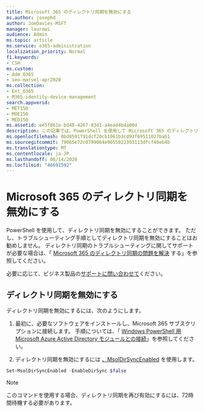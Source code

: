 ```yaml
---
title: Microsoft 365 のディレクトリ同期を無効にする
ms.author: josephd
author: JoeDavies-MSFT
manager: laurawi
audience: Admin
ms.topic: article
ms.service: o365-administration
localization_priority: Normal
f1.keywords:
- CSH
ms.custom:
- Adm_O365
- seo-marvel-apr2020
ms.collection:
- Ent_O365
- M365-identity-device-management
search.appverid:
- MET150
- MOE150
- MED150
ms.assetid: ee5f861e-bd48-4267-83d1-a4ead4b4a00d
description: この記事では、PowerShell を使用して Microsoft 365 のディレクトリ同期を無効にする方法についての情報を確認します。
ms.openlocfilehash: 0bd8591f91dcf20cb1061b3cd93f69511027bab1
ms.sourcegitcommit: 79065e72c0799064e9055022393113dfcf40eb4b
ms.translationtype: MT
ms.contentlocale: ja-JP
ms.lasthandoff: 08/14/2020
ms.locfileid: "46691592"
---
```

# <a name="turn-off-directory-synchronization-for-microsoft-365"></a>Microsoft 365 のディレクトリ同期を無効にする
PowerShell を使用して、ディレクトリ同期を無効にすることができます。 ただし、トラブルシューティング手順としてディレクトリ同期を無効にすることはお勧めしません。 ディレクトリ同期のトラブルシューティングに関してサポートが必要な場合は、「 [Microsoft 365 のディレクトリ同期の問題を解決](fix-problems-with-directory-synchronization.md) する」を参照してください。 
  
必要に応じて、ビジネス製品の[サポートに問い合わせて](https://support.office.com/article/32a17ca7-6fa0-4870-8a8d-e25ba4ccfd4b)ください。
  
## <a name="turn-off-directory-synchronization"></a>ディレクトリ同期を無効にする  
ディレクトリ同期を無効にするには、次のようにします。
  
1. 最初に、必要なソフトウェアをインストールし、Microsoft 365 サブスクリプションに接続します。 手順については、「 [Windows PowerShell 用 Microsoft Azure Active Directory モジュールとの接続](connect-to-microsoft-365-powershell.md#connect-with-the-microsoft-azure-active-directory-module-for-windows-powershell)」を参照してください。
    
2. ディレクトリ同期を無効にするには [、MsolDirSyncEnabled](https://go.microsoft.com/fwlink/p/?LinkId=821939) を使用します。 
    
  ```powershell
  Set-MsolDirSyncEnabled -EnableDirSync $false
  ```

>[!Note]
>このコマンドを使用する場合、ディレクトリ同期を再び有効にするには、72時間待機する必要があります。
>
 
